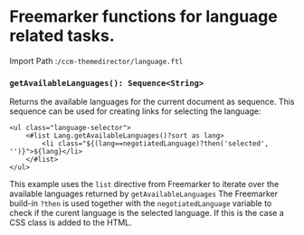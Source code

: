# Freemarker functions for language related tasks.

Import Path
    :`/ccm-themedirector/language.ftl`

### `getAvailableLanguages(): Sequence<String> `

Returns the available languages for the current document as sequence. This 
sequence can be used for creating links for selecting the language:

    <ul class="language-selector">
        <#list Lang.getAvailableLanguages()?sort as lang>
            <li class="${(lang==negotiatedLanguage)?then('selected', '')}">${lang}</li>
        </#list>
    </ul>

This example uses the `list` directive from Freemarker to iterate over 
the available languages returned by `getAvailableLanguages` The 
Freemarker build-in `?then` is used together with the 
`negotiatedLanguage` variable to check if the curent language is the 
selected language. If this is the case  a CSS class is added to the 
HTML. 

